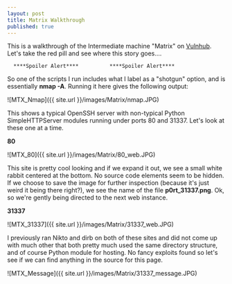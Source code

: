 ```yaml
---
layout: post
title: Matrix Walkthrough
published: true
---
```


This is a walkthrough of the Intermediate machine "Matrix" on [Vulnhub](https://www.vulnhub.com/entry/matrix-1,259/). Let's take the red pill and see where this story goes....


 
      ****Spoiler Alert****          ****Spoiler Alert****



So one of the scripts I run includes what I label as a "shotgun" option, and is essentially __nmap -A__. Running it here gives the following output:  

![MTX_Nmap]({{ site.url }}/images/Matrix/nmap.JPG) 

This shows a typical OpenSSH server with non-typical Python SimpleHTTPServer modules running under ports 80 and 31337. Let's look at these one at a time.

****80**** 

![MTX_80]({{ site.url }}/images/Matrix/80_web.JPG) 

This site is pretty cool looking and if we expand it out, we see a small white rabbit centered at the bottom. No source code elements seem to be hidden. If we choose to save the image for further inspection (because it's just weird it being there right?), we see the name of the file __p0rt_31337.png__. Ok, so we're gently being directed to the next web instance. 

****31337****

![MTX_31337]({{ site.url }}/images/Matrix/31337_web.JPG) 

I previously ran Nikto and dirb on both of these sites and did not come up with much other that both pretty much used the same directory structure, and of course Python module for hosting. No fancy exploits found so let's see if we can find anything in the source for this page.


![MTX_Message]({{ site.url }}/images/Matrix/31337_message.JPG) 



